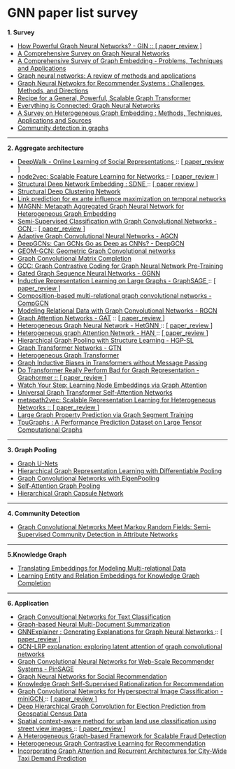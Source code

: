 # GNN paper list survey

**1. Survey**  
* <a href = "https://arxiv.org/pdf/1810.00826.pdf"> How Powerful Graph Neural Networks? - GIN :: </a> <a href = 'https://www.notion.so/How-Powerful-are-Graph-Neural-Networks-GIN-5fe02410440045c78c00c71c0ac0cea8?pvs=4'> [ paper_review ] </a>
* <a href = "https://arxiv.org/pdf/1901.00596.pdf?ref=https://githubhelp.com"> A Comprehensive Survey on Graph Neural Networks </a>
* <a href = "https://arxiv.org/pdf/1709.07604.pdf?ref=https://githubhelp.com">A Comprehensive Survey of Graph Embedding - Problems, Techniques and Applications </a>
* <a href = "https://reader.elsevier.com/reader/sd/pii/S2666651021000012?token=16C2A9332AE81F4D54098EEE79D8535A40695603E95EDA396E895AA03C704FB54F1C28DA614FF06943FA85AEBB7F8603&originRegion=us-east-1&originCreation=20220330071910"> Graph neural networks: A review of methods and applications </a>
* <a href = "https://arxiv.org/pdf/2109.12843.pdf"> Graph Neural Netwokrs for Recommender Systems : Challenges, Methods, and Directions </a>
* <a href = "https://arxiv.org/pdf/2205.12454.pdf"> Recipe for a General, Powerful, Scalable Graph Transformer </a>
* <a href = "https://arxiv.org/pdf/2301.08210.pdf"> Everything is Connected: Graph Neural Networks </a>
* <a href = "https://arxiv.org/pdf/2011.14867.pdf"> A Survey on Heterogeneous Graph Embedding : Methods, Techniques, Applications and Sources </a>
* <a href = 'https://arxiv.org/pdf/0906.0612.pdf%EF%BC%89%E3%80%82'> Community detection in graphs </a>
---

**2. Aggregate architecture** 
* <a href = "https://arxiv.org/pdf/1403.6652.pdf"> DeepWalk - Online Learning of Social Representations </a> :: <a href = "https://melon-buffer-f27.notion.site/DeeWalk-Onlie-Learning-of-Social-Representations-eecf671ad29145c39dff869323114335"> [ paper_review ] </a>
* <a href = "https://arxiv.org/pdf/1607.00653.pdf"> node2vec: Scalable Feature Learning for Networks </a> :: <a href = "https://melon-buffer-f27.notion.site/Node2Vec-Scalable-Feautre-Learning-for-Networks-97d414518f674c92adf8b7f2b432e717"> [ paper_review ] </a>
* <a href = "https://www.kdd.org/kdd2016/papers/files/rfp0191-wangAemb.pdf"> Structural Deep Network Embedding : SDNE </a> :: <a href = "https://www.notion.so/Structural-Deep-Network-Embedding-SDNE-181c5c19b4e94eb680416e857f69c038?pvs=4"> [ paper review ] </a>
* <a href = "https://arxiv.org/pdf/2002.01633.pdf"> Structural Deep Clustering Network </a>
* <a href = "https://arxiv.org/pdf/2305.09965.pdf"> Link prediction for ex ante influence maximization on temporal networks </a>
* <a href = "https://arxiv.org/pdf/2002.01680.pdf"> MAGNN: Metapath Aggregated Graph Neural Network for Heterogeneous Graph Embedding </a>
* <a href = "https://arxiv.org/pdf/1609.02907.pdf"> Semi-Supervised Classification with Graph Convolutional Networks - GCN </a> :: <a href = "https://melon-buffer-f27.notion.site/Semi-supervised-Classification-with-Graph-Convolutional-Networks-06320f5d92c04f418dcefd1fecedba68"> [ paper_review ] </a>
* <a href = "https://arxiv.org/pdf/1801.03226.pdf"> Adaptive Graph Convolutional Neural Networks - AGCN </a>
* <a href = "https://arxiv.org/pdf/1904.03751.pdf"> DeepGCNs: Can GCNs Go as Deep as CNNs? - DeepGCN </a>
* <a href = "https://arxiv.org/pdf/2002.05287.pdf"> GEOM-GCN: Geometric Graph Convolutional networks </a>
* <a href = "https://arxiv.org/pdf/1706.02263.pdf"> Graph Convolutional Matrix Completion </a>
* <a href = "https://arxiv.org/pdf/2006.09963.pdf"> GCC: Graph Contrastive Coding for Graph Neural Network Pre-Training </a>
* <a href = "https://arxiv.org/pdf/1511.05493.pdf"> Gated Graph Sequence Neural Networks - GGNN </a>
* <a href = "https://arxiv.org/pdf/1706.02216.pdf"> Inductive Representation Learning on Large Graphs - GraphSAGE </a> :: <a href = "https://www.notion.so/Inductive-Representation-Learning-on-Large-Graphs-GraphSAGE-905e95556aa248d68cfee086a3ecebfd?pvs=4"> [ paper_review ] </a>
* <a href = "https://arxiv.org/pdf/1911.03082.pdf?ref=https://githubhelp.com"> Composition-based multi-relational graph convolutional networks - CompGCN </a>
* <a href = "https://arxiv.org/pdf/1703.06103.pdf"> Modeling Relational Data with Graph Convolutional Networks - RGCN </a>
* <a href = "https://arxiv.org/pdf/1710.10903.pdf"> Graph Attention Networks - GAT</a> :: <a href = "https://melon-buffer-f27.notion.site/Graph-Attention-Networks-59c1ce15b51440a8b057edb2e2aa2189"> [ paper_review ] </a> 
* <a href = "https://dl.acm.org/doi/pdf/10.1145/3292500.3330961"> Heterogeneous Graph Neural Network - HetGNN </a> :: <a href = "https://melon-buffer-f27.notion.site/Heterogeneous-Graph-Neural-Network-HetGNN-1222245f13b44fb9b17f4fcc8b30782d?pvs=4"> [ paper_review ] </a>
* <a href = "https://arxiv.org/pdf/1903.07293.pdf"> Heterogeneous graph Attention Network - HAN </a> </a> :: <a href = "https://www.notion.so/Heterogeneous-Graph-Attention-Network-HAN-8b2d0aab4e9147269fa7516ce46cb34e?pvs=4"> [ paper_review ] </a>
* <a href = "https://arxiv.org/pdf/1911.05954.pdf"> Hierarchical Graph Pooling with Structure Learning - HGP-SL </a>
* <a href = "https://arxiv.org/pdf/1911.06455.pdf"> Graph Transformer Networks - GTN </a>
* <a href = "https://arxiv.org/abs/2003.01332"> Heterogeneous Graph Transformer </a>
* <a href = "https://arxiv.org/pdf/2305.17589.pdf"> Graph Inductive Biases in Transformers without Message Passing </a> 
* <a href = "https://openreview.net/pdf?id=OeWooOxFwDa"> Do Transformer Really Perform Bad for Graph Representation - Graphormer :: <a href = "https://melon-buffer-f27.notion.site/Do-Transformers-Really-Perform-Bad-for-Graph-Representation-Graphormer-c2284d3d653945aa800898c7b3fdb8b6"> [ paper_review ] </a>
* <a href = "https://arxiv.org/abs/1710.09599"> Watch Your Step: Learning Node Embeddings via Graph Attention </a>
* <a href = "https://arxiv.org/pdf/1909.11855.pdf"> Universal Graph Transformer Self-Attention Networks </a>
* <a href = 'https://dl.acm.org/doi/pdf/10.1145/3097983.3098036'> metapath2vec: Scalable Representation Learning for Heterogeneous Networks :: </a> <a href = "https://melon-buffer-f27.notion.site/metapath2vec-Scalable-Representation-Learning-for-Heterogeneous-Networks-cf0ff227e1874f56855fc54ec0f3017f?pvs=4"> [ paper_review ] </a>
* <a href = 'https://arxiv.org/pdf/2305.12322.pdf'> Large Graph Property Prediction via Graph Segment Training </a>
* <a href = 'https://arxiv.org/pdf/2308.13490.pdf'> TpuGraphs : A Performance Prediction Dataset on Large Tensor Computational Graphs </a> 
---

**3. Graph Pooling**
* <a href = "https://arxiv.org/pdf/1905.05178.pdf"> Graph U-Nets </a>
* <a href = "https://arxiv.org/pdf/1806.08804.pdf"> Hierarchical Graph Representation Learning with Differentiable Pooling </a>
* <a href = "https://arxiv.org/pdf/1904.13107.pdf"> Graph Convolutional Networks with EigenPooling </a>
* <a href = "https://arxiv.org/pdf/1904.08082.pdf"> Self-Attention Graph Pooling </a>
* <a href = "https://arxiv.org/pdf/2012.08734.pdf"> Hierarchical Graph Capsule Network </a>
---

**4. Community Detection** 
* <a href = "https://ojs.aaai.org/index.php/AAAI/article/view/3780"> Graph Convolutional Networks Meet Markov Random Fields: Semi-Supervised Community Detection in Attribute Networks </a>
---

**5.Knowledge Graph**
* <a href = "https://proceedings.neurips.cc/paper/2013/file/1cecc7a77928ca8133fa24680a88d2f9-Paper.pdf"> Translating Embeddings for Modeling Multi-relational Data </a>
* <a href = "https://linyankai.github.io/publications/aaai2015_transr.pdf"> Learning Entity and Relation Embeddings for Knowledge Graph Completion </a>
---

**6. Application**
* <a href = "https://arxiv.org/pdf/1809.05679.pdf"> Graph Convoultional Networks for Text Classification </a>
* <a href = "https://aclanthology.org/K17-1045.pdf"> Graph-based Neural Multi-Document Summarization </a>
* <a href = "https://arxiv.org/pdf/1903.03894.pdf"> GNNExplainer : Generating Explanations for Graph Neural Networks </a> :: <a href = "https://www.notion.so/Adaptive-Graph-Convolutional-Neural-Networks-AGCN-de355b6c34cc4577bdd7d9f7d959c71d?pvs=4"> [ paper_review ] </a>
* <a href = "https://ieeexplore.ieee.org/document/9207639"> GCN-LRP explanation: exploring latent attention of graph convolutional networks </a>
* <a href = "https://arxiv.org/pdf/1806.01973.pdf"> Graph Convolutional Neural Networks for Web-Scale Recommender Systems - PinSAGE </a>
* <a href = "https://arxiv.org/pdf/1902.07243.pdf"> Graph Neural Networks for Social Recommendation </a>
* <a href = "https://arxiv.org/pdf/2307.02759.pdf"> Knowledge Graph Self-Supervised Rationalization for Recommendation </a>
* <a href = "https://arxiv.org/pdf/2008.02457.pdf"> Graph Convolutional Networks for Hyperspectral Image Classification - miniGCN </a> :: <a href = "https://melon-buffer-f27.notion.site/Graph-Convoluional-Networks-for-Hyperspectral-Image-Classification-c00146a71d7e4646871617b31ec6b31d"> [ paper_review ] </a>
* <a href = "https://ojs.aaai.org/index.php/AAAI/article/view/3841"> Deep Hierarchical Graph Convolution for Election Prediction from Geospatial Census Data </a>
* <a href = "https://www.sciencedirect.com/science/article/abs/pii/S0924271622001988"> Spatial context-aware method for urban land use classification using street view images </a> :: <a href = "https://www.notion.so/Spatial-context-aware-method-for-urban-land-use-classification-using-street-view-images-SC-GCN-acea5f004cd641b0bf2bc9cc7f992394?pvs=4"> [ paper_review ] </a>
* <a href = "https://assets.amazon.science/4c/4f/0fbc52ea470c91edec2c6bb8252d/a-heterogeneous-graph-based-framework-for-scalable-fraud-detection.pdf"> A Heterogeneous Graph-based Framework for Scalable Fraud Detection </a>
* <a href = "https://arxiv.org/pdf/2303.00995.pdf"> Heterogeneous Graph Contrastive Learning for Recommendation</a>
* <a href = 'https://www.mdpi.com/2220-9964/8/9/414'> Incorporating Graph Attention and Recurrent Architectures for City-Wide Taxi Demand Prediction </a>
